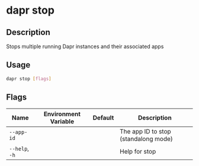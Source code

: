 # dapr stop

## Description

Stops multiple running Dapr instances and their associated apps

## Usage

```bash
dapr stop [flags]
```

## Flags

| Name | Environment Variable | Default | Description
| --- | --- | --- | --- |
| `--app-id` | | | The app ID to stop (standalong mode) |
| `--help`, `-h` | | | Help for stop |
